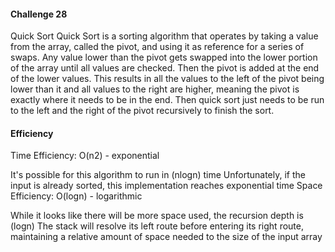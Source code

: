 #### Challenge 28
Quick Sort
Quick Sort is a sorting algorithm that operates by taking a value from the array, called the pivot, and using it as reference for a series of swaps. Any value lower than the pivot gets swapped into the lower portion of the array until all values are checked. Then the pivot is added at the end of the lower values. This results in all the values to the left of the pivot being lower than it and all values to the right are higher, meaning the pivot is exactly where it needs to be in the end. Then quick sort just needs to be run to the left and the right of the pivot recursively to finish the sort.


#### Efficiency
Time Efficiency: O(n2) - exponential

It's possible for this algorithm to run in (nlogn) time
Unfortunately, if the input is already sorted, this implementation reaches exponential time
Space Efficiency: O(logn) - logarithmic

While it looks like there will be more space used, the recursion depth is (logn)
The stack will resolve its left route before entering its right route, maintaining a relative amount of space needed to the size of the input array